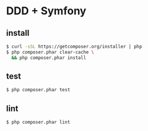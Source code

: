 # DDD + Symfony

## install

```bash
$ curl -sSL https://getcomposer.org/installer | php
$ php composer.phar clear-cache \
  && php composer.phar install
```

## test

```bash
$ php composer.phar test
```

## lint

```bash
$ php composer.phar lint
```
